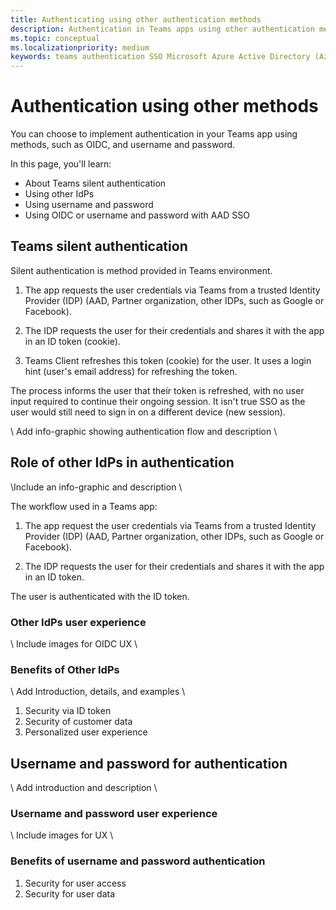 ```yaml
---
title: Authenticating using other authentication methods
description: Authentication in Teams apps using other authentication methods
ms.topic: conceptual
ms.localizationpriority: medium
keywords: teams authentication SSO Microsoft Azure Active Directory (Azure AD), OIDC, username, password
---
```

# Authentication using other methods

You can choose to implement authentication in your Teams app using methods, such as OIDC, and username and password.

In this page, you'll learn:

- About Teams silent authentication
- Using other IdPs
- Using username and password
- Using OIDC or username and password with AAD SSO

## Teams silent authentication

Silent authentication is method provided in Teams environment.

1. The app requests the user credentials via Teams from a trusted Identity Provider (IDP) (AAD, Partner organization, other IDPs, such as Google or Facebook).

1. The IDP requests the user for their credentials and shares it with the app in an ID token (cookie).

1. Teams Client refreshes this token (cookie) for the user. It uses a login hint (user's email address) for refreshing the token.

The process informs the user that their token is refreshed, with no user input required to continue their ongoing session. It isn't true SSO as the user would still need to sign in on a different device (new session).

\ Add info-graphic showing authentication flow and description \



## Role of other IdPs in authentication

\Include an info-graphic and description \

The workflow used in a Teams app:

1. The app request the user credentials via Teams from a trusted Identity Provider (IDP) (AAD, Partner organization, other IDPs, such as Google or Facebook).

1. The IDP requests the user for their credentials and shares it with the app in an ID token.

The user is authenticated with the ID token.

### Other IdPs user experience

\ Include images for OIDC UX \

### Benefits of Other IdPs

\ Add Introduction, details, and examples \

1. Security via ID token
1. Security of customer data
1. Personalized user experience

## Username and password for authentication

\ Add introduction and description \

### Username and password user experience

\ Include images for UX \

### Benefits of username and password authentication

1. Security for user access
1. Security for user data
